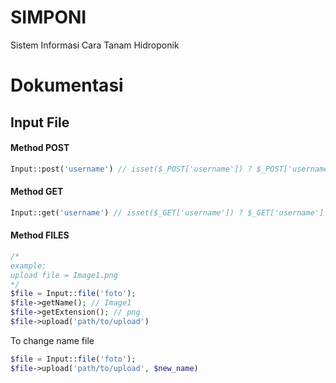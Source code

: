 # SIMPONI

Sistem Informasi Cara Tanam Hidroponik

# Dokumentasi

## Input File

#### Method POST
```php
Input::post('username') // isset($_POST['username']) ? $_POST['username'] : null
```

#### Method GET
```php
Input::get('username') // isset($_GET['username']) ? $_GET['username'] : null
```

#### Method FILES
```php
/*
example: 
upload file = Image1.png
*/
$file = Input::file('foto');
$file->getName(); // Image1
$file->getExtension(); // png
$file->upload('path/to/upload')
```

To change name file
```php
$file = Input::file('foto');
$file->upload('path/to/upload', $new_name)
```